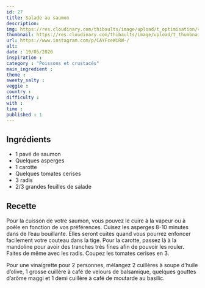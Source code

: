 ```yaml
---
id: 27
title: Salade au saumon
description: 
img: https://res.cloudinary.com/thibaults/image/upload/t_optimisation/v1600509158/Recipes/20200519_salade_saumon.jpg
thumbnail: https://res.cloudinary.com/thibaults/image/upload/t_thumbnail_josie/v1600509158/Recipes/20200519_salade_saumon.jpg
url: https://www.instagram.com/p/CAYFceWiRW-/
alt: 
date : 19/05/2020
inspiration :
category : "Poissons et crustacés"
main_ingredient : 
theme : 
sweety_salty : 
veggie : 
country :
difficulty :
with : 
time : 
published : 1
---
```


## Ingrédients
 - 1 pavé de saumon
 - Quelques asperges
 - 1 carotte
 - Quelques tomates cerises
 - 3 radis
 - 2/3 grandes feuilles de salade

## Recette
Pour la cuisson de votre saumon, vous pouvez le cuire à la vapeur ou à poêle en fonction de vos préférences. Cuisez les asperges 8-10 minutes dans de l’eau bouillante. Elles seront cuites quand vous pourrez enfoncer facilement votre couteau dans la tige.  Pour la carotte, passez là à la mandoline pour avoir des tranches très fines afin de pouvoir les rouler. Faites de même avec les radis. Coupez les tomates cerises en 3.

Pour une vinaigrette pour 2 personnes, mélangez 2 cuillères à soupe d’huile d’olive, 1 grosse cuillère à café de velours de balsamique, quelques gouttes d’arôme maggi et 1 demi cuillère à café de moutarde au basilic.